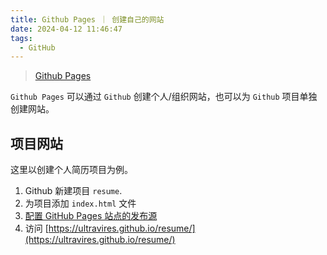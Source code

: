 ```yaml
---
title: Github Pages ｜ 创建自己的网站
date: 2024-04-12 11:46:47
tags:
  - GitHub
---
```


> [Github Pages](https://pages.github.com/)

`Github Pages` 可以通过 `Github` 创建个人/组织网站，也可以为 `Github` 项目单独创建网站。

## 项目网站

这里以创建个人简历项目为例。

1. Github 新建项目 `resume`.
2. 为项目添加 `index.html` 文件
3. [配置 GitHub Pages 站点的发布源](https://docs.github.com/zh/pages/getting-started-with-github-pages/configuring-a-publishing-source-for-your-github-pages-site)
4. 访问 [https://ultravires.github.io/resume/](https://ultravires.github.io/resume/)